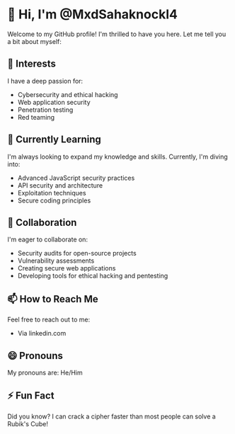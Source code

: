 # 👋 Hi, I'm @MxdSahaknockl4

Welcome to my GitHub profile! I'm thrilled to have you here. Let me tell you a bit about myself:

## 👀 Interests

I have a deep passion for:
- Cybersecurity and ethical hacking
- Web application security
- Penetration testing
- Red teaming

## 🌱 Currently Learning

I'm always looking to expand my knowledge and skills. Currently, I'm diving into:
- Advanced JavaScript security practices
- API security and architecture
- Exploitation techniques
- Secure coding principles

## 💞️ Collaboration

I'm eager to collaborate on:
- Security audits for open-source projects
- Vulnerability assessments
- Creating secure web applications
- Developing tools for ethical hacking and pentesting

## 📫 How to Reach Me

Feel free to reach out to me:
- Via linkedin.com

## 😄 Pronouns

My pronouns are: He/Him

## ⚡ Fun Fact

Did you know? I can crack a cipher faster than most people can solve a Rubik's Cube!

<!---
MxdSahaknockl4/MxdSahaknockl4 is a ✨ special ✨ repository because its `README.md` (this file) appears on your GitHub profile.
You can click the Preview link to take a look at your changes.
--->
